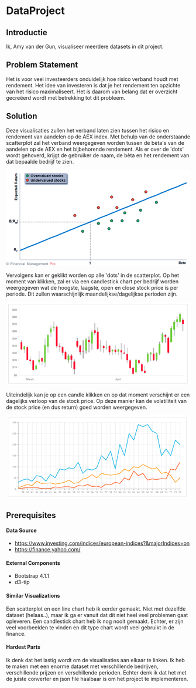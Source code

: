 # DataProject
## Introductie
Ik, Amy van der Gun, visualiseer meerdere datasets in dit project.

## Problem Statement
Het is voor veel investeerders onduidelijk hoe risico verband houdt met rendement. Het idee van investeren is dat je het rendement ten opzichte van het risico maximaliseert. Het is daarom van belang dat er overzicht gecreëerd wordt met betrekking tot dit probleem.

## Solution
Deze visualisaties zullen het verband laten zien tussen het risico en rendement van aandelen op de AEX index.
Met behulp van de onderstaande scatterplot zal het verband weergegeven worden tussen de bèta's van de aandelen op de AEX en het bijbehorende rendement. Als er over de 'dots' wordt gehoverd, krijgt de gebruiker de naam, de bèta en het rendement van dat bepaalde bedrijf te zien.

![](doc/SML.png)

Vervolgens kan er geklikt worden op alle 'dots' in de scatterplot. Op het moment van klikken, zal er via een candlestick chart per bedrijf worden weergegeven wat de hoogste, laagste, open en close stock price is per periode. Dit zullen waarschijnlijk maandelijkse/dagelijkse perioden zijn.

![](doc/CANDLE.png)

Uiteindelijk kan je op een candle klikken en op dat moment verschijnt er een dagelijks verloop van de stock price. Op deze manier kan de volatiliteit van de stock price (en dus return) goed worden weergegeven.

![](doc/LINE.png)



## Prerequisites
#### Data Source
- https://www.investing.com/indices/european-indices?&majorIndices=on
- https://finance.yahoo.com/

#### External Components
- Bootstrap 4.1.1
- d3-tip

#### Similar Visualizations
Een scatterplot en een line chart heb ik eerder gemaakt. Niet met dezelfde dataset (helaas..), maar ik ga er vanuit dat dit niet heel veel problemen gaat opleveren. Een candlestick chart heb ik nog nooit gemaakt. Echter, er zijn veel voorbeelden te vinden en dit type chart wordt veel gebruikt in de finance.

#### Hardest Parts
Ik denk dat het lastig wordt om de visualisaties aan elkaar te linken. Ik heb te maken met een enorme dataset met verschillende bedrijven, verschillende prijzen en verschillende perioden.
Echter denk ik dat het met de juiste converter en json file haalbaar is om het project te implementeren. 
